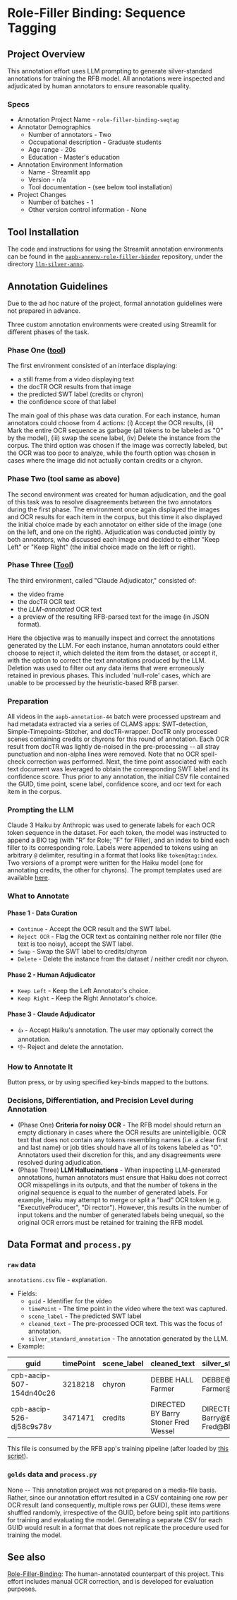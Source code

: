 # Role-Filler Binding: Sequence Tagging

## Project Overview
This annotation effort uses LLM prompting to generate silver-standard annotations for training
the RFB model. All annotations were inspected and adjudicated by human annotators to ensure reasonable quality.

### Specs
* Annotation Project Name - `role-filler-binding-seqtag`
* Annotator Demographics
    * Number of annotators - Two
    * Occupational description - Graduate students
    * Age range - 20s
    * Education - Master's education
* Annotation Environment Information
    * Name - Streamlit app
    * Version - n/a
    * Tool documentation - (see below tool installation)
* Project Changes
    * Number of batches - 1
    * Other version control information - None

## Tool Installation

The code and instructions for using the Streamlit annotation environments can be found in the [`aapb-annenv-role-filler-binder`](https://github.com/clamsproject/aapb-annenv-role-filler-binder) repository, under the directory [`llm-silver-anno`](https://github.com/clamsproject/aapb-annenv-role-filler-binder/tree/4e6c254a9f2acbc292ad5b0c08413c61e04183fd/llm-silver-anno).
  
## Annotation Guidelines
Due to the ad hoc nature of the project, formal annotation guidelines were not prepared in advance. 

Three custom annotation environments were created using Streamlit for different phases of the task.

### Phase One ([tool](https://github.com/clamsproject/aapb-annenv-role-filler-binder/blob/4e6c254a9f2acbc292ad5b0c08413c61e04183fd/llm-silver-anno/review_ocr.py))
The first environment consisted of an interface displaying:
* a still frame from a video displaying text
* the docTR OCR results from that image
* the predicted SWT label (credits or chyron)
* the confidence score of that label

The main goal of this phase was data curation. For each instance, human annotators could choose from 4 actions:
(i) Accept the OCR results, (ii) Mark the entire OCR sequence as garbage (all tokens to be labeled as "O" by the model), (iii) swap the
scene label, (iv) Delete the instance from the corpus. The third option was chosen if the image was correctly labeled, 
but the OCR was too poor to analyze, while the fourth option was chosen in cases where the image did not actually
contain credits or a chyron.

### Phase Two (tool same as above)

The second environment was created for human adjudication, and the goal of this task was to resolve disagreements between the two annotators during the first phase. 
The environment once again displayed the images and OCR results for each item in the corpus, but this time it also displayed the initial choice made by each annotator on either side of the image
(one on the left, and one on the right). Adjudication was conducted jointly by both annotators, who discussed 
each image and decided to either "Keep Left" or "Keep Right" (the initial choice made on the left or right).

### Phase Three ([Tool](https://github.com/clamsproject/aapb-annenv-role-filler-binder/blob/4e6c254a9f2acbc292ad5b0c08413c61e04183fd/llm-silver-anno/llm_adjudicator.py))

The third environment, called "Claude Adjudicator," consisted of:
* the video frame
* the docTR OCR text
* the *LLM-annotated* OCR text
* a preview of the resulting RFB-parsed text for the image (in JSON format).

Here the objective was to manually inspect and correct the annotations generated by the LLM. For each instance, human annotators could
either choose to reject it, which deleted the item from the dataset, or accept it, with the option to correct the text annotations
produced by the LLM. Deletion was used to filter out any data items that were erroneously retained in previous phases. 
This included 'null-role' cases, which are unable to be processed by the heuristic-based RFB parser.

### Preparation
All videos in the `aapb-annotation-44` batch were processed upstream and had metadata extracted via a series of CLAMS apps: 
SWT-detection, Simple-Timepoints-Stitcher, and docTR-wrapper. DocTR only processed scenes containing credits or chyrons
for this round of annotation. Each OCR result from docTR was lightly de-noised in the pre-processing --
all stray punctuation and non-alpha lines were removed. Note that no OCR spell-check correction was performed. Next, the
time point associated with each text document was leveraged to obtain the corresponding SWT label and its confidence score.
Thus prior to any annotation, the initial CSV file contained the GUID, time point, scene label, confidence score, and 
ocr text for each item in the corpus.

### Prompting the LLM

Claude 3 Haiku by Anthropic was used to generate labels for each OCR token sequence in the dataset.
For each token, the model was instructed to append a BIO tag (with "R" for Role; "F" for Filler), and an index to bind each filler to its corresponding role.
Labels were appended to tokens using an arbitrary `@` delimiter, resulting in a format that looks like `token@tag:index`.
Two versions of a prompt were written for the Haiku model (one for annotating credits, the other for chyrons). The prompt templates
used are available [here](prompt_templates.txt).

### What to Annotate

#### Phase 1 - Data Curation
* `Continue` - Accept the OCR result and the SWT label.
* `Reject OCR` - Flag the OCR text as containing neither role nor filler (the text is too noisy), accept the SWT label.
* `Swap` - Swap the SWT label to credits/chyron
* `Delete` - Delete the instance from the dataset / neither credit nor chyron.

#### Phase 2 - Human Adjudicator
* `Keep Left` - Keep the Left Annotator's choice.
* `Keep Right` - Keep the Right Annotator's choice.

#### Phase 3 - Claude Adjudicator
* `👍` - Accept Haiku's annotation. The user may optionally correct the annotation.
* `👎`- Reject and delete the annotation.

### How to Annotate It
Button press, or by using specified key-binds mapped to the buttons.

### Decisions, Differentiation, and Precision Level during Annotation
- (Phase One) **Criteria for noisy OCR** - The RFB model should return an empty dictionary in cases where the OCR results are unintelligible. OCR text that does not contain any tokens resembling names (i.e. a clear first and last name) or job titles should have all of its tokens labeled as "O". Annotators used their discretion for this, and any disagreements were resolved during adjudication.
- (Phase Three) **LLM Hallucinations** - When inspecting LLM-generated annotations, human annotators must ensure that Haiku does not correct OCR misspellings in its outputs, and that the number of tokens in the original sequence is equal to the number of generated labels. For example, Haiku may attempt to merge or split a "bad" OCR token (e.g. "ExecutiveProducer", "Di rector"). However, this results in the number of input tokens and the number of generated labels being unequal, so the original OCR errors must be retained for training the RFB model.

## Data Format and `process.py`

### `raw` data
`annotations.csv` file - explanation.
* Fields:
    * `guid` - Identifier for the video
    * `timePoint` - The time point in the video where the text was captured.
    * `scene_label` - The predicted SWT label
    * `cleaned_text` - The pre-processed OCR text. This was the focus of annotation.
    * `silver_standard_annotation` - The annotation generated by the LLM.
* Example:

| guid                     | timePoint | scene_label | cleaned_text                         | silver_standard_annotation                                         |
|--------------------------|-----------|-------------|--------------------------------------|--------------------------------------------------------------------|
| cpb-aacip-507-154dn40c26 | 3218218   | chyron      | DEBBE HALL Farmer                    | DEBBE@BF:1 HALL@IF:1 Farmer@BR:1                                   |
| cpb-aacip-526-dj58c9s78v | 3471471   | credits     | DIRECTED BY Barry Stoner Fred Wessel | DIRECTED@BR:1 BY@IR:1 Barry@BF:1 Stoner@IF:1 Fred@BF:1 Wessel@IF:1 |

This file is consumed by the RFB app's training pipeline (after loaded by [this script](https://github.com/clamsproject/app-role-filler-binder-new/blob/8038c37a1b34da9a3b59b8a19191d20062308b09/utils/prepare_data.py)). 

### `golds` data and `process.py`
None -- This annotation project was not prepared on a media-file basis. Rather, since our annotation effort resulted in a
CSV containing one row per OCR result (and consequently, multiple rows per GUID), these items were shuffled randomly, irrespective of the GUID,
before being split into partitions for training and evaluating the model. Generating a separate CSV for each GUID would 
result in a format that does not replicate the procedure used for training the model.

## See also
[Role-Filler-Binding](https://github.com/clamsproject/aapb-annotations/tree/main/role-filler-binding): 
The human-annotated counterpart of this project. This effort includes manual OCR correction, and is developed for evaluation purposes.
